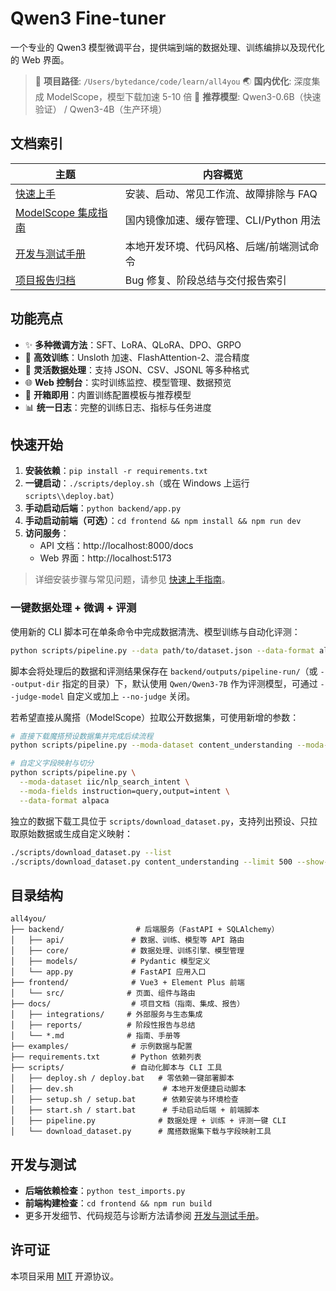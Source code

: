 # Qwen3 Fine-tuner

一个专业的 Qwen3 模型微调平台，提供端到端的数据处理、训练编排以及现代化的 Web 界面。

> 📍 **项目路径**: `/Users/bytedance/code/learn/all4you`
> 🌏 **国内优化**: 深度集成 ModelScope，模型下载加速 5-10 倍
> 🚀 **推荐模型**: Qwen3-0.6B（快速验证） / Qwen3-4B（生产环境）

## 文档索引

| 主题 | 内容概览 |
| --- | --- |
| [快速上手](docs/getting-started.md) | 安装、启动、常见工作流、故障排除与 FAQ |
| [ModelScope 集成指南](docs/integrations/modelscope.md) | 国内镜像加速、缓存管理、CLI/Python 用法 |
| [开发与测试手册](docs/development.md) | 本地开发环境、代码风格、后端/前端测试命令 |
| [项目报告归档](docs/reports/README.md) | Bug 修复、阶段总结与交付报告索引 |

## 功能亮点

- ✨ **多种微调方法**：SFT、LoRA、QLoRA、DPO、GRPO
- 🚀 **高效训练**：Unsloth 加速、FlashAttention-2、混合精度
- 💾 **灵活数据处理**：支持 JSON、CSV、JSONL 等多种格式
- 🌐 **Web 控制台**：实时训练监控、模型管理、数据预览
- 🎯 **开箱即用**：内置训练配置模板与推荐模型
- 📊 **统一日志**：完整的训练日志、指标与任务进度

## 快速开始

1. **安装依赖**：`pip install -r requirements.txt`
2. **一键启动**：`./scripts/deploy.sh`（或在 Windows 上运行 `scripts\\deploy.bat`）
3. **手动启动后端**：`python backend/app.py`
4. **手动启动前端（可选）**：`cd frontend && npm install && npm run dev`
5. **访问服务**：
   - API 文档：http://localhost:8000/docs
   - Web 界面：http://localhost:5173

> 详细安装步骤与常见问题，请参见 [快速上手指南](docs/getting-started.md)。

### 一键数据处理 + 微调 + 评测

使用新的 CLI 脚本可在单条命令中完成数据清洗、模型训练与自动化评测：

```bash
python scripts/pipeline.py --data path/to/dataset.json --data-format alpaca --eval-ratio 0.1
```

脚本会将处理后的数据和评测结果保存在 `backend/outputs/pipeline-run/`（或 `--output-dir` 指定的目录）下，默认使用 `Qwen/Qwen3-7B` 作为评测模型，可通过 `--judge-model` 自定义或加上 `--no-judge` 关闭。

若希望直接从魔搭（ModelScope）拉取公开数据集，可使用新增的参数：

```bash
# 直接下载魔搭预设数据集并完成后续流程
python scripts/pipeline.py --moda-dataset content_understanding --moda-limit 2000

# 自定义字段映射与切分
python scripts/pipeline.py \
  --moda-dataset iic/nlp_search_intent \
  --moda-fields instruction=query,output=intent \
  --data-format alpaca
```

独立的数据下载工具位于 `scripts/download_dataset.py`，支持列出预设、只拉取原始数据或生成自定义映射：

```bash
./scripts/download_dataset.py --list
./scripts/download_dataset.py content_understanding --limit 500 --show-json
```

## 目录结构

```
all4you/
├── backend/                # 后端服务（FastAPI + SQLAlchemy）
│   ├── api/               # 数据、训练、模型等 API 路由
│   ├── core/              # 数据处理、训练引擎、模型管理
│   ├── models/            # Pydantic 模型定义
│   └── app.py             # FastAPI 应用入口
├── frontend/              # Vue3 + Element Plus 前端
│   └── src/              # 页面、组件与路由
├── docs/                  # 项目文档（指南、集成、报告）
│   ├── integrations/     # 外部服务与生态集成
│   ├── reports/          # 阶段性报告与总结
│   └── *.md              # 指南、手册等
├── examples/              # 示例数据与配置
├── requirements.txt       # Python 依赖列表
├── scripts/               # 自动化脚本与 CLI 工具
│   ├── deploy.sh / deploy.bat   # 零依赖一键部署脚本
│   ├── dev.sh                    # 本地开发便捷启动脚本
│   ├── setup.sh / setup.bat      # 依赖安装与环境检查
│   ├── start.sh / start.bat      # 手动启动后端 + 前端脚本
│   ├── pipeline.py              # 数据处理 + 训练 + 评测一键 CLI
│   └── download_dataset.py      # 魔搭数据集下载与字段映射工具
```

## 开发与测试

- **后端依赖检查**：`python test_imports.py`
- **前端构建检查**：`cd frontend && npm run build`
- 更多开发细节、代码规范与诊断方法请参阅 [开发与测试手册](docs/development.md)。

## 许可证

本项目采用 [MIT](LICENSE) 开源协议。
